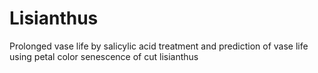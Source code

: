 # Lisianthus
Prolonged vase life by salicylic acid treatment and prediction of vase life using petal color senescence of cut lisianthus
